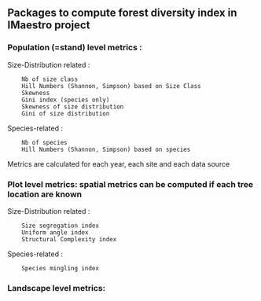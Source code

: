 ## Packages to compute forest diversity index in IMaestro project


### Population (=stand) level metrics :
Size-Distribution related : 

        Nb of size class
        Hill Numbers (Shannon, Simpson) based on Size Class
        Skewness
        Gini index (species only)
        Skewness of size distribution
        Gini of size distribution

Species-related :

        Nb of species
        Hill Numbers (Shannon, Simpson) based on species


Metrics are calculated for each year, each site and each data source

### Plot level metrics: spatial metrics can be computed if each tree location are known
Size-Distribution related : 

        Size segregation index
        Uniform angle index 
        Structural Complexity index

Species-related :

        Species mingling index

### Landscape level metrics:

